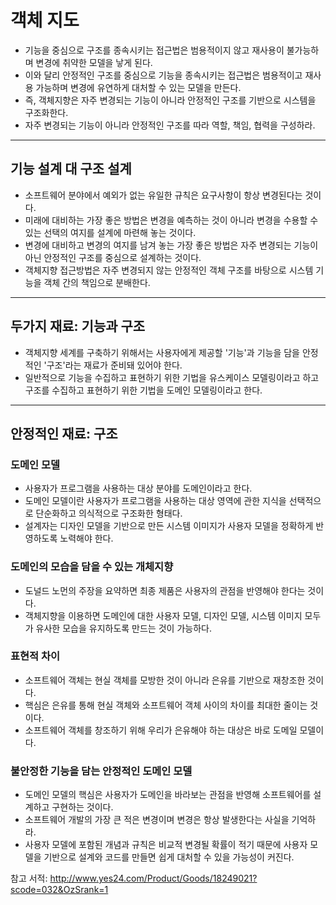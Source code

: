 # 객체 지도
- 기능을 중심으로 구조를 종속시키는 접근법은 범용적이지 않고 재사용이 불가능하며 변경에 취약한 모델을 낳게 된다.
- 이와 달리 안정적인 구조를 중심으로 기능을 종속시키는 접근법은 범용적이고 재사용 가능하며 변경에 유연하게 대처할 수 있는 모델을 만든다.
- 즉, 객체지향은 자주 변경되는 기능이 아니라 안정적인 구조를 기반으로 시스템을 구조화한다.
- 자주 변경되는 기능이 아니라 안정적인 구조를 따라 역할, 책임, 협력을 구성하라.

<hr>

## 기능 설계 대 구조 설계
- 소프트웨어 분야에서 예외가 없는 유일한 규칙은 요구사항이 항상 변경된다는 것이다.
- 미래에 대비하는 가장 좋은 방법은 변경을 예측하는 것이 아니라 변경을 수용할 수 있는 선택의 여지를 설계에 마련해 놓는 것이다.
- 변경에 대비하고 변경의 여지를 남겨 놓는 가장 좋은 방법은 자주 변경되는 기능이 아닌 안정적인 구조를 중심으로 설계하는 것이다.
- 객체지향 접근방법은 자주 변경되지 않는 안정적인 객체 구조를 바탕으로 시스템 기능을 객체 간의 책임으로 분배한다.

<hr>

## 두가지 재료: 기능과 구조
- 객체지향 세계를 구축하기 위해서는 사용자에게 제공할 '기능'과 기능을 담을 안정적인 '구조'라는 재료가 준비돼 있어야 한다.
- 일반적으로 기능을 수집하고 표현하기 위한 기법을 유스케이스 모델링이라고 하고 구조를 수집하고 표현하기 위한 기법을 도메인 모델링이라고 한다.

<hr>

## 안정적인 재료: 구조
### 도메인 모델
- 사용자가 프로그램을 사용하는 대상 분야를 도메인이라고 한다.
- 도메인 모델이란 사용자가 프로그램을 사용하는 대상 영역에 관한 지식을 선택적으로 단순화하고 의식적으로 구조화한 형태다.
- 설계자는 디자인 모델을 기반으로 만든 시스템 이미지가 사용자 모델을 정확하게 반영하도록 노력해야 한다.
### 도메인의 모습을 담을 수 있는 개체지향
- 도널드 노먼의 주장을 요약하면 최종 제품은 사용자의 관점을 반영해야 한다는 것이다.
- 객체지향을 이용하면 도메인에 대한 사용자 모델, 디자인 모델, 시스템 이미지 모두가 유사한 모습을 유지하도록 만드는 것이 가능하다.
### 표현적 차이
- 소프트웨어 객체는 현실 객체를 모방한 것이 아니라 은유를 기반으로 재창조한 것이다.
- 핵심은 은유를 통해 현실 객체와 소프트웨어 객체 사이의 차이를 최대한 줄이는 것이다.
- 소프트웨어 객체를 창조하기 위해 우리가 은유해야 하는 대상은 바로 도메일 모델이다.
### 불안정한 기능을 담는 안정적인 도메인 모델
- 도메인 모델의 핵심은 사용자가 도메인을 바라보는 관점을 반영해 소프트웨어를 설계하고 구현하는 것이다.
- 소프트웨어 개발의 가장 큰 적은 변경이며 변경은 항상 발생한다는 사실을 기억하라.
- 사용자 모델에 포함된 개념과 규칙은 비교적 변경될 확률이 적기 때문에 사용자 모델을 기반으로 설계와 코드를 만들면 쉽게 대처할 수 있을 가능성이 커진다.


참고 서적: http://www.yes24.com/Product/Goods/18249021?scode=032&OzSrank=1